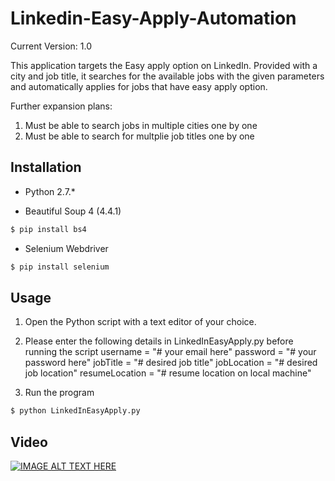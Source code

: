 # Linkedin-Easy-Apply-Automation

Current Version: 1.0

This application targets the Easy apply option on LinkedIn. Provided with a city and job title, it searches for the available jobs with the given parameters and automatically applies for jobs that have easy apply option.

Further expansion plans:
1) Must be able to search jobs in multiple cities one by one
2) Must be able to search for multplie job titles one by one

## Installation

* Python 2.7.*

* Beautiful Soup 4 (4.4.1)
```sh
$ pip install bs4
```
* Selenium Webdriver
```sh
$ pip install selenium
```

## Usage

1) Open the Python script with a text editor of your choice.

2) Please enter the following details in LinkedInEasyApply.py before running the script
username =  "# your email here"
password =  "# your password here"
jobTitle =  "# desired job title"
jobLocation = "# desired job location"
resumeLocation = "# resume location on local machine"

3) Run the program
```sh
$ python LinkedInEasyApply.py
```


## Video

[![IMAGE ALT TEXT HERE](http://img.youtube.com/vi/zkwPKM3id7M/0.jpg)](https://www.youtube.com/watch?v=zkwPKM3id7M&feature=youtu.be)
